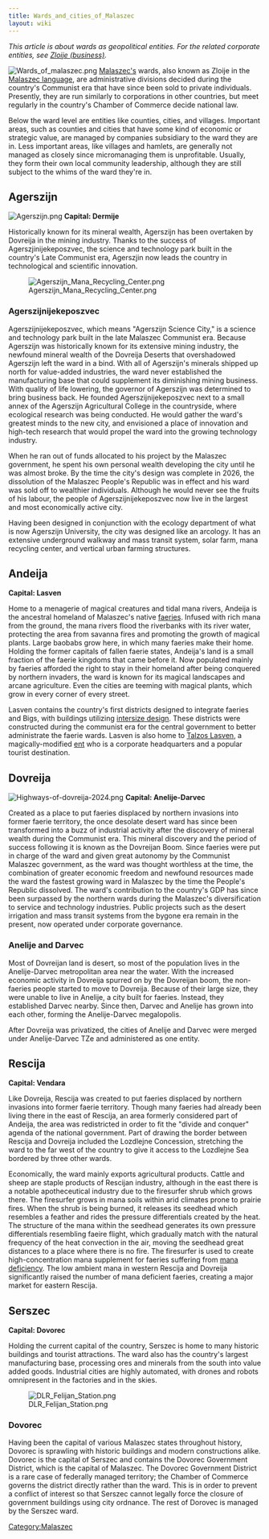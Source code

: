 ```yaml
---
title: Wards_and_cities_of_Malaszec
layout: wiki
---
```

*This article is about wards as geopolitical entities. For the related
corporate entities, see [Zloije
(business)](Zloije_(business) "wikilink").*

![](Wards_of_malaszec.png "Wards_of_malaszec.png")
[Malaszec's](Malaszec "wikilink") wards, also known as Zloije in the
[Malaszec language](Malaszec_language "wikilink"), are administrative
divisions decided during the country's Communist era that have since
been sold to private individuals. Presently, they are run similarly to
corporations in other countries, but meet regularly in the country's
Chamber of Commerce decide national law.

Below the ward level are entities like counties, cities, and villages.
Important areas, such as counties and cities that have some kind of
economic or strategic value, are managed by companies subsidiary to the
ward they are in. Less important areas, like villages and hamlets, are
generally not managed as closely since micromanaging them is
unprofitable. Usually, they form their own local community leadership,
although they are still subject to the whims of the ward they're in.

## Agerszijn

![](Agerszijn.png "Agerszijn.png") **Capital: Dermije**

Historically known for its mineral wealth, Agerszijn has been overtaken
by Dovreija in the mining industry. Thanks to the success of
Agerszjinijekeposzvec, the science and technology park built in the
country's Late Communist era, Agerszjin now leads the country in
technological and scientific innovation.

<figure>
<img src="Agerszijn_Mana_Recycling_Center.png"
title="Agerszijn_Mana_Recycling_Center.png" />
<figcaption>Agerszijn_Mana_Recycling_Center.png</figcaption>
</figure>

### Agerszijnijekeposzvec

Agerszijnijekeposzvec, which means "Agerszijn Science City," is a
science and technology park built in the late Malaszec Communist era.
Because Agerszijn was historically known for its extensive mining
industry, the newfound mineral wealth of the Dovreija Deserts that
overshadowed Agerszijn left the ward in a bind. With all of Agerszijn's
minerals shipped up north for value-added industries, the ward never
established the manufacturing base that could supplement its diminishing
mining business. With quality of life lowering, the governor of
Agerszijn was determined to bring business back. He founded
Agerszijnijekeposzvec next to a small annex of the Agerszijn
Agricultural College in the countryside, where ecological research was
being conducted. He would gather the ward's greatest minds to the new
city, and envisioned a place of innovation and high-tech research that
would propel the ward into the growing technology industry.

When he ran out of funds allocated to his project by the Malaszec
government, he spent his own personal wealth developing the city until
he was almost broke. By the time the city's design was complete in 2026,
the dissolution of the Malaszec People's Republic was in effect and his
ward was sold off to wealthier individuals. Although he would never see
the fruits of his labour, the people of Agerszijnijekeposzvec now live
in the largest and most economically active city.

Having been designed in conjunction with the ecology department of what
is now Agerszijn University, the city was designed like an arcology. It
has an extensive underground walkway and mass transit system, solar
farm, mana recycling center, and vertical urban farming structures.

## Andeija

**Capital: Lasven**

Home to a menagerie of magical creatures and tidal mana rivers, Andeija
is the ancestral homeland of Malaszec's native
[faeries](faerie "wikilink"). Infused with rich mana from the ground,
the mana rivers flood the riverbanks with its river water, protecting
the area from savanna fires and promoting the growth of magical plants.
Large baobabs grow here, in which many faeries make their home. Holding
the former capitals of fallen faerie states, Andeija's land is a small
fraction of the faerie kingdoms that came before it. Now populated
mainly by faeries afforded the right to stay in their homeland after
being conquered by northern invaders, the ward is known for its magical
landscapes and arcane agriculture. Even the cities are teeming with
magical plants, which grow in every corner of every street.

Lasven contains the country's first districts designed to integrate
faeries and Bigs, with buildings utilizing [intersize
design](Architecture_in_Malaszec#intersize_design "wikilink"). These
districts were constructed during the communist era for the central
government to better administrate the faerie wards. Lasven is also home
to [Talzos Lasven](Talzos_Lasven "wikilink"), a magically-modified
[ent](ent "wikilink") who is a corporate headquarters and a popular
tourist destination.

## Dovreija

![](Highways-of-dovreija-2024.png "Highways-of-dovreija-2024.png")
**Capital: Anelije-Darvec**

Created as a place to put faeries displaced by northern invasions into
former faerie territory, the once desolate desert ward has since been
transformed into a buzz of industrial activity after the discovery of
mineral wealth during the Communist era. This mineral discovery and the
period of success following it is known as the Dovreijan Boom. Since
faeries were put in charge of the ward and given great autonomy by the
Communist Malaszec government, as the ward was thought worthless at the
time, the combination of greater economic freedom and newfound resources
made the ward the fastest growing ward in Malaszec by the time the
People's Republic dissolved. The ward's contribution to the country's
GDP has since been surpassed by the northern wards during the Malaszec's
diversification to service and technology industries. Public projects
such as the desert irrigation and mass transit systems from the bygone
era remain in the present, now operated under corporate governance.

### Anelije and Darvec

Most of Dovreijan land is desert, so most of the population lives in the
Anelije-Darvec metropolitan area near the water. With the increased
economic activity in Dovreija spurred on by the Dovreijan boom, the
non-faeries people started to move to Dovreija. Because of their large
size, they were unable to live in Anelije, a city built for faeries.
Instead, they established Darvec nearby. Since then, Darvec and Anelije
has grown into each other, forming the Anelije-Darvec megalopolis.

After Dovreija was privatized, the cities of Anelije and Darvec were
merged under Anelije-Darvec TZe and administered as one entity.

## Rescija

**Capital: Vendara**

Like Dovreija, Rescija was created to put faeries displaced by northern
invasions into former faerie territory. Though many faeries had already
been living there in the east of Rescija, an area formerly considered
part of Andeija, the area was redistricted in order to fit the "divide
and conquer" agenda of the national government. Part of drawing the
border between Rescija and Dovreija included the Lozdlejne Concession,
stretching the ward to the far west of the country to give it access to
the Lozdlejne Sea bordered by three other wards.

Economically, the ward mainly exports agricultural products. Cattle and
sheep are staple products of Rescijan industry, although in the east
there is a notable apotheceutical industry due to the firesurfer shrub
which grows there. The firesurfer grows in mana soils within arid
climates prone to prairie fires. When the shrub is being burned, it
releases its seedhead which resembles a feather and rides the pressure
differentials created by the heat. The structure of the mana within the
seedhead generates its own pressure differentials resembling faeire
flight, which gradually match with the natural frequency of the heat
convection in the air, moving the seedhead great distances to a place
where there is no fire. The firesurfer is used to create
high-concentration mana supplement for faeries suffering from [mana
deficiency](faerie#Mana_deficiency "wikilink"). The low ambient mana in
western Rescija and Dovreija significantly raised the number of mana
deficient faeries, creating a major market for eastern Rescija.

## Serszec

**Capital: Dovorec**

Holding the current capital of the country, Serszec is home to many
historic buildings and tourist attractions. The ward also has the
country's largest manufacturing base, processing ores and minerals from
the south into value added goods. Industrial cities are highly
automated, with drones and robots omnipresent in the factories and in
the skies.

<figure>
<img src="DLR_Felijan_Station.png" title="DLR_Felijan_Station.png" />
<figcaption>DLR_Felijan_Station.png</figcaption>
</figure>

### Dovorec

Having been the capital of various Malaszec states throughout history,
Dovorec is sprawling with historic buildings and modern constructions
alike. Dovorec is the capital of Serszec and contains the Dovorec
Government District, which is the capital of Malaszec. The Dovorec
Government District is a rare case of federally managed territory; the
Chamber of Commerce governs the district directly rather than the ward.
This is in order to prevent a conflict of interest so that Serszec
cannot legally force the closure of government buildings using city
ordnance. The rest of Dorovec is managed by the Serszec ward.

[Category:Malaszec](Category:Malaszec "wikilink")